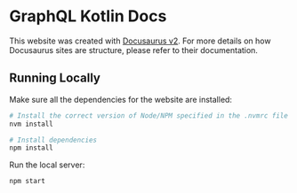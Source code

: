 # GraphQL Kotlin Docs

This website was created with [Docusaurus v2](https://v2.docusaurus.io/).
For more details on how Docusaurus sites are structure, please refer to their documentation.

## Running Locally

Make sure all the dependencies for the website are installed:

```sh
# Install the correct version of Node/NPM specified in the .nvmrc file
nvm install

# Install dependencies
npm install
```

Run the local server:

```sh
npm start
```
